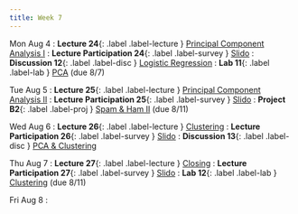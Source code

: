 ```yaml
---
title: Week 7
---
```


Mon Aug 4
: **Lecture 24**{: .label .label-lecture } [Principal Component Analysis I](lecture/lec24)
    <!-- : [Note 1](https://ds100.org/course-notes/intro_lec/introduction.html) -->
: **Lecture Participation 24**{: .label .label-survey } [Slido]()
: **Discussion 12**{: .label .label-disc } [Logistic Regression]()
: **Lab 11**{: .label .label-lab } [PCA]() (due 8/7)

Tue Aug 5
: **Lecture 25**{: .label .label-lecture } [Principal Component Analysis II](lecture/lec25)
: **Lecture Participation 25**{: .label .label-survey } [Slido]()
: **Project B2**{: .label .label-proj } [Spam & Ham II]() (due 8/11)

Wed Aug 6
: **Lecture 26**{: .label .label-lecture } [Clustering](lecture/lec26)
: **Lecture Participation 26**{: .label .label-survey } [Slido]()
: **Discussion 13**{: .label .label-disc } [PCA & Clustering]()

Thu Aug 7
: **Lecture 27**{: .label .label-lecture } [Closing](lecture/lec27)
: **Lecture Participation 27**{: .label .label-survey } [Slido]()
: **Lab 12**{: .label .label-lab } [Clustering]() (due 8/11)

Fri Aug 8
: 